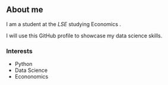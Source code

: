 ## About me

I am a student at the _LSE_ studying Economics .

I will use this GitHub profile to showcase my data science skills.

### Interests

- Python 
- Data Science
- Econonomics
